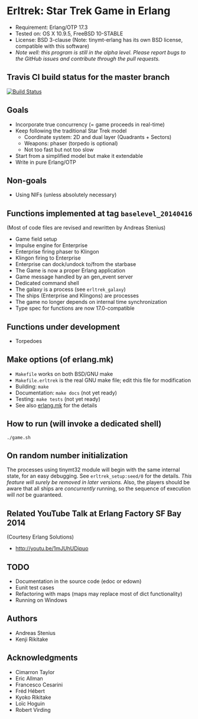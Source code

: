 # Erltrek: Star Trek Game in Erlang

* Requirement: Erlang/OTP 17.3
* Tested on: OS X 10.9.5, FreeBSD 10-STABLE
* License: BSD 3-clause (Note: tinymt-erlang has its own BSD license, compatible with this software)
* *Note well: this program is still in the alpha level. Please report bugs to the GitHub issues and contribute through the pull requests.*

## Travis CI build status for the master branch

[![Build Status](https://travis-ci.org/jj1bdx/erltrek.svg?branch=master)](https://travis-ci.org/jj1bdx/erltrek)

## Goals

* Incorporate true concurrency (= game proceeds in real-time)
* Keep following the traditional Star Trek model
    * Coordinate system: 2D and dual layer (Quadrants + Sectors)
    * Weapons: phaser (torpedo is optional)
    * Not too fast but not too slow
* Start from a simplified model but make it extendable
* Write in pure Erlang/OTP

## Non-goals

* Using NIFs (unless absolutely necessary)

## Functions implemented at tag `baselevel_20140416`

(Most of code files are revised and rewritten by Andreas Stenius)

* Game field setup
* Impulse engine for Enterprise
* Enterprise firing phaser to Klingon
* Klingon firing to Enterprise
* Enterprise can dock/undock to/from the starbase
* The Game is now a proper Erlang application
* Game message handled by an gen\_event server
* Dedicated command shell
* The galaxy is a process (see `erltrek_galaxy`)
* The ships (Enterprise and Klingons) are processes
* The game no longer depends on internal time synchronization
* Type spec for functions are now 17.0-compatible

## Functions under development

* Torpedoes

## Make options (of erlang.mk)

* `Makefile` works on both BSD/GNU make
* `Makefile.erltrek` is the real GNU make file; edit this file for modification
* Building: `make`
* Documentation: `make docs` (not yet ready)
* Testing: `make tests` (not yet ready)
* See also [erlang.mk](https://github.com/extend/erlang.mk) for the details

## How to run (will invoke a dedicated shell)

    ./game.sh

## On random number initialization

The processes using tinymt32 module will begin with the same internal state,
for an easy debugging.  See `erltrek_setup:seed/0` for the details.  *This
feature will surely be removed in later versions.* Also, the players should be
aware that all ships are *concurrently* running, so the sequence of execution
will *not* be guaranteed.

## Related YouTube Talk at Erlang Factory SF Bay 2014

(Courtesy Erlang Solutions)

* <http://youtu.be/1mJUhUDipuo>

## TODO

* Documentation in the source code (edoc or edown)
* Eunit test cases
* Refactoring with maps (maps may replace most of dict functionality)
* Running on Windows

## Authors

* Andreas Stenius
* Kenji Rikitake

## Acknowledgments

* Cimarron Taylor
* Eric Allman
* Francesco Cesarini
* Fréd Hébert
* Kyoko Rikitake
* Loïc Hoguin
* Robert Virding
